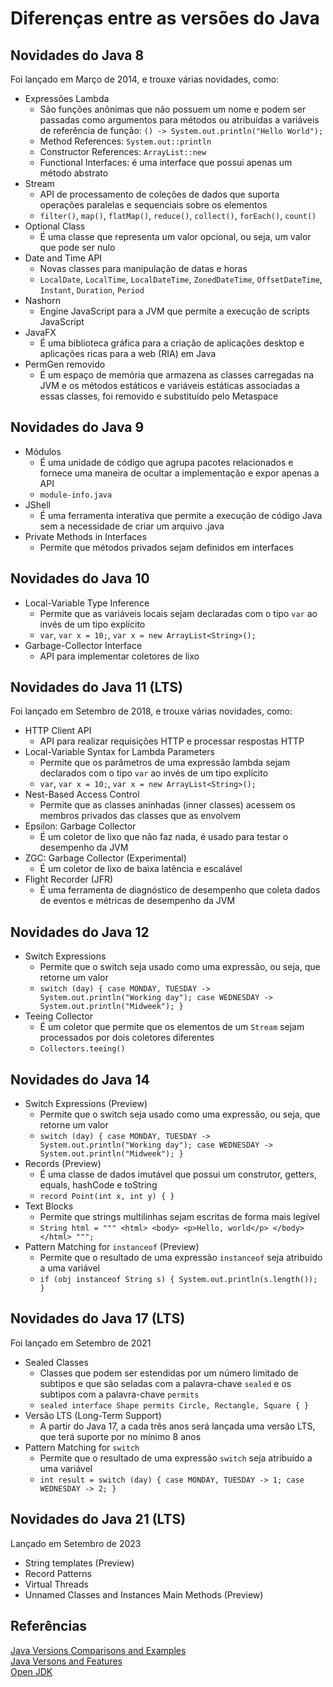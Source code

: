 # Diferenças entre as versões do Java

## Novidades do Java 8

Foi lançado em Março de 2014, e trouxe várias novidades, como:
- Expressões Lambda
  - São funções anônimas que não possuem um nome e podem ser passadas como argumentos para métodos ou atribuídas a variáveis de referência de função: `() -> System.out.println("Hello World");`
  - Method References: `System.out::println`
  - Constructor References: `ArrayList::new`
  - Functional Interfaces: é uma interface que possui apenas um método abstrato
- Stream 
  - API de processamento de coleções de dados que suporta operações paralelas e sequenciais sobre os elementos
  - `filter()`, `map()`, `flatMap()`, `reduce()`, `collect()`, `forEach()`, `count()`
- Optional Class
  - É uma classe que representa um valor opcional, ou seja, um valor que pode ser nulo
- Date and Time API 
  - Novas classes para manipulação de datas e horas
  - `LocalDate`, `LocalTime`, `LocalDateTime`, `ZonedDateTime`, `OffsetDateTime`, `Instant`, `Duration`, `Period`
- Nashorn
  - Engine JavaScript para a JVM que permite a execução de scripts JavaScript
- JavaFX
  - É uma biblioteca gráfica para a criação de aplicações desktop e aplicações ricas para a web (RIA) em Java
- PermGen removido
  - É um espaço de memória que armazena as classes carregadas na JVM e os métodos estáticos e variáveis estáticas associadas a essas classes, foi removido e substituído pelo Metaspace

## Novidades do Java 9

- Módulos
  - É uma unidade de código que agrupa pacotes relacionados e fornece uma maneira de ocultar a implementação e expor apenas a API
  - `module-info.java`
- JShell
  - É uma ferramenta interativa que permite a execução de código Java sem a necessidade de criar um arquivo .java
- Private Methods in Interfaces
  - Permite que métodos privados sejam definidos em interfaces

## Novidades do Java 10

- Local-Variable Type Inference
  - Permite que as variáveis locais sejam declaradas com o tipo `var` ao invés de um tipo explícito
  - `var`, `var x = 10;`, `var x = new ArrayList<String>();`
- Garbage-Collector Interface
  - API para implementar coletores de lixo

## Novidades do Java 11 (LTS)

Foi lançado em Setembro de 2018, e trouxe várias novidades, como:
- HTTP Client API
  - API para realizar requisições HTTP e processar respostas HTTP
- Local-Variable Syntax for Lambda Parameters
  - Permite que os parâmetros de uma expressão lambda sejam declarados com o tipo `var` ao invés de um tipo explícito
  - `var`, `var x = 10;`, `var x = new ArrayList<String>();`
- Nest-Based Access Control
  - Permite que as classes aninhadas (inner classes) acessem os membros privados das classes que as envolvem
- Epsilon: Garbage Collector
  - É um coletor de lixo que não faz nada, é usado para testar o desempenho da JVM
- ZGC: Garbage Collector (Experimental)
  - É um coletor de lixo de baixa latência e escalável
- Flight Recorder (JFR)
  - É uma ferramenta de diagnóstico de desempenho que coleta dados de eventos e métricas de desempenho da JVM

## Novidades do Java 12

- Switch Expressions
  - Permite que o switch seja usado como uma expressão, ou seja, que retorne um valor
  - `switch (day) { case MONDAY, TUESDAY -> System.out.println("Working day"); case WEDNESDAY -> System.out.println("Midweek"); }`
- Teeing Collector
  - É um coletor que permite que os elementos de um `Stream` sejam processados por dois coletores diferentes
  - `Collectors.teeing()`

## Novidades do Java 14

- Switch Expressions (Preview)
  - Permite que o switch seja usado como uma expressão, ou seja, que retorne um valor
  - `switch (day) { case MONDAY, TUESDAY -> System.out.println("Working day"); case WEDNESDAY -> System.out.println("Midweek"); }`
- Records (Preview)
  - É uma classe de dados imutável que possui um construtor, getters, equals, hashCode e toString
  - `record Point(int x, int y) { }`
- Text Blocks
  - Permite que strings multilinhas sejam escritas de forma mais legível
  - `String html = """ <html> <body> <p>Hello, world</p> </body> </html> """;`
- Pattern Matching for `instanceof` (Preview)
  - Permite que o resultado de uma expressão `instanceof` seja atribuído a uma variável
  - `if (obj instanceof String s) { System.out.println(s.length()); }`


## Novidades do Java 17 (LTS)

Foi lançado em Setembro de 2021
- Sealed Classes
  - Classes que podem ser estendidas por um número limitado de subtipos e que são seladas com a palavra-chave `sealed` e os subtipos com a palavra-chave `permits`
  - `sealed interface Shape permits Circle, Rectangle, Square { }`
- Versão LTS (Long-Term Support)
  - A partir do Java 17, a cada três anos será lançada uma versão LTS, que terá suporte por no mínimo 8 anos
- Pattern Matching for `switch`
  - Permite que o resultado de uma expressão `switch` seja atribuído a uma variável
  - `int result = switch (day) { case MONDAY, TUESDAY -> 1; case WEDNESDAY -> 2; }`

## Novidades do Java 21 (LTS)

Lançado em Setembro de 2023
- String templates (Preview)
- Record Patterns
- Virtual Threads
- Unnamed Classes and Instances Main Methods (Preview)

## Referências

[Java Versions Comparisons and Examples](https://medium.com/nerd-for-tech/java-versions-comparisons-and-examples-233280b9192f)
<br>
[Java Versons and Features](https://www.marcobehler.com/guides/a-guide-to-java-versions-and-features#_java_features_8_20)
<br>
[Open JDK](https://openjdk.org/projects/jdk/)